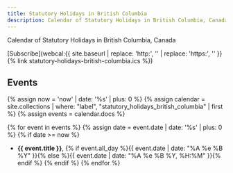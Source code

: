```yaml
---
title: Statutory Holidays in British Columbia
description: Calendar of Statutory Holidays in British Columbia, Canada
---
```


Calendar of Statutory Holidays in British Columbia, Canada

[Subscribe](webcal:{{ site.baseurl | replace: 'http:', '' | replace: 'https:', '' }}{% link statutory-holidays-british-columbia.ics %})

## Events

{% assign now = 'now' | date: '%s' | plus: 0 %}
{% assign calendar = site.collections | where: "label", "statutory_holidays_british_columbia" | first %}
{% assign events = calendar.docs %}

{% for event in events %}
{% assign date = event.date | date: '%s' | plus: 0 %}
{% if date >= now %}
- **{{ event.title }}**, {% if event.all_day %}{{ event.date | date: "%A %e %B %Y" }}{% else %}{{ event.date | date: "%A %e %B %Y, %H:%M" }}{% endif %}
{% endif %}
{% endfor %}
